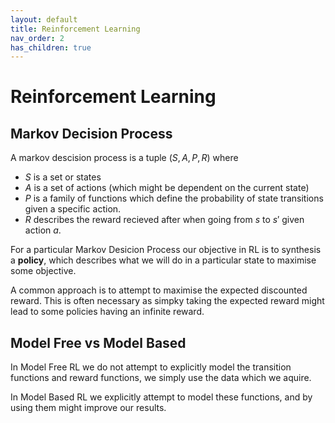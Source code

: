 ```yaml
---
layout: default
title: Reinforcement Learning
nav_order: 2
has_children: true
---
```



# Reinforcement Learning

## Markov Decision Process

A markov descision process is a tuple $(S,A,P,R)$ where

- $S$ is a set or states
- $A$ is a set of actions (which might be dependent on the current state)
- $P$ is a family of functions which define the probability of state transitions given a specific action.
- $R$ describes the reward recieved after when going from $s$ to $s\prime$ given action $a$.


For a particular Markov Desicion Process our objective in RL is to synthesis a __policy__, which describes what we will do in a particular state to maximise some objective.

A common approach is to attempt to maximise the expected discounted reward. This is often necessary as simpky taking the expected reward might lead to some policies having an infinite reward.


## Model Free vs Model Based

In Model Free RL we do not attempt to explicitly model the transition functions and reward functions, we simply use the data which we aquire.

In Model Based RL we explicitly attempt to model these functions, and by using them might improve our results.


